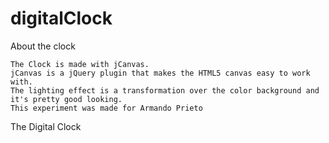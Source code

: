 # digitalClock

About the clock

    The Clock is made with jCanvas.
    jCanvas is a jQuery plugin that makes the HTML5 canvas easy to work with.
    The lighting effect is a transformation over the color background and it's pretty good looking.
    This experiment was made for Armando Prieto

The Digital Clock
